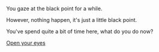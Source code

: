 You gaze at the black point for a while. 

However, nothing happen, it's just a little black point.

You've spend quite a bit of time here, what do you do now?

[Open your eyes](../../marshmallow.md)
